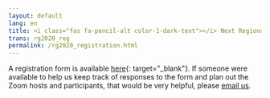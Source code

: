 ```yaml
---
layout: default
lang: en
title: <i class="fas fa-pencil-alt color-1-dark-text"></i> Next Regional Gathering registration
trans: rg2020_reg
permalink: /rg2020_registration.html
---
```

A registration form is available [here](https://forms.gle/v7ntj4iipz3BNfDf9){: target="_blank"}. If someone were available to help us keep track of responses to the form and plan out the Zoom hosts and participants, that would be very helpful, please [email us](/contact.html).
